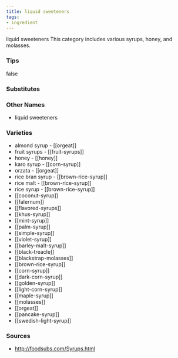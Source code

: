 ```yaml
---
title: liquid sweeteners
tags:
- ingredient
---
```

liquid sweeteners This category includes various syrups, honey, and molasses.

### Tips
false

### Substitutes


### Other Names

* liquid sweeteners

### Varieties

* almond syrup - [[orgeat]]
* fruit syrups - [[fruit-syrups]]
* honey - [[honey]]
* karo syrup - [[corn-syrup]]
* orzata - [[orgeat]]
* rice bran syrup - [[brown-rice-syrup]]
* rice malt - [[brown-rice-syrup]]
* rice syrup - [[brown-rice-syrup]]
* [[coconut-syrup]]
* [[falernum]]
* [[flavored-syrups]]
* [[khus-syrup]]
* [[mint-syrup]]
* [[palm-syrup]]
* [[simple-syrup]]
* [[violet-syrup]]
* [[barley-malt-syrup]]
* [[black-treacle]]
* [[blackstrap-molasses]]
* [[brown-rice-syrup]]
* [[corn-syrup]]
* [[dark-corn-syrup]]
* [[golden-syrup]]
* [[light-corn-syrup]]
* [[maple-syrup]]
* [[molasses]]
* [[orgeat]]
* [[pancake-syrup]]
* [[swedish-light-syrup]]

### Sources
* http://foodsubs.com/Syrups.html
